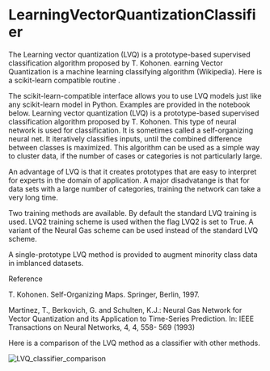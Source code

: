# LearningVectorQuantizationClassifier
The Learning vector quantization (LVQ) is a prototype-based supervised   classification algorithm proposed by T. Kohonen.
earning Vector Quantization is a machine learning classifying algorithm (Wikipedia). Here is a scikit-learn compatible routine .

The scikit-learn-compatible interface allows you to use LVQ models just like any scikit-learn model in Python. Examples are provided in the notebook below. Learning vector quantization (LVQ) is a prototype-based supervised classification algorithm proposed by T. Kohonen. This type of neural network is used for classification. It is sometimes called a self-organizing neural net. It iteratively classifies inputs, until the combined difference between classes is maximized. This algorithm can be used as a simple way to cluster data, if the number of cases or categories is not particularly large.

An advantage of LVQ is that it creates prototypes that are easy to interpret for experts in the domain of application. A major disadvatange is that for data sets with a large number of categories, training the network can take a very long time.

Two training methods are available. By default the standard LVQ training is used. LVQ2 training scheme is  used withen the flag LVQ2 is set to True. A variant of the Neural Gas scheme can be used instead of the standard LVQ scheme.

A single-prototype LVQ method is provided to augment minority class data in imblanced datasets.

Reference

T. Kohonen. Self-Organizing Maps. Springer, Berlin, 1997.

Martinez, T., Berkovich, G. and Schulten, K.J.: Neural Gas Network for Vector Quantization and its Application to Time-Series Prediction. In: IEEE Transactions on Neural Networks, 4, 4, 558- 569 (1993)

Here is a comparison of the LVQ method as a classifier with other methods.

![LVQ_classifier_comparison](https://github.com/wfthi/LearningVectorQuantizationClassifier/assets/94956037/aec4c3da-9106-4c5a-860d-3175bd1601d6)

